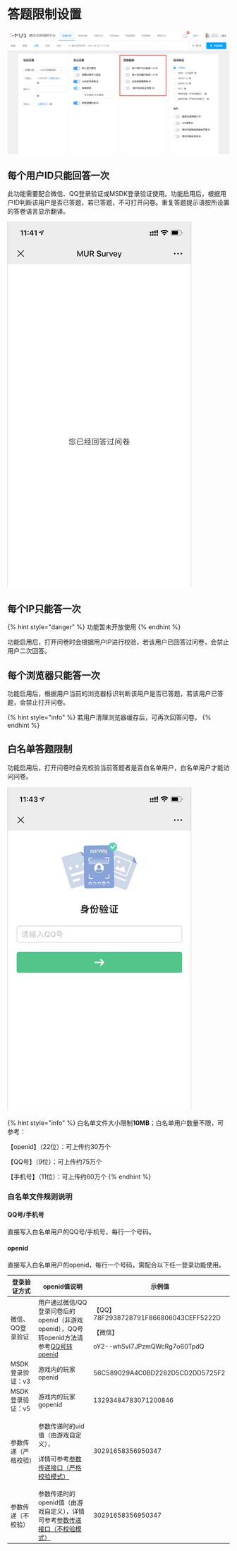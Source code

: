 # 答题限制设置

![答题限制设置](<../../../.gitbook/assets/image (664).png>)

## 每个用户ID只能回答一次

此功能需要配合微信、QQ登录验证或MSDK登录验证使用。功能启用后，根据用户ID判断该用户是否已答题，若已答题，不可打开问卷。重复答题提示语按所设置的答卷语言显示翻译。

![重复答题提示](<../../../.gitbook/assets/image (667).png>)

## 每个IP只能答一次

{% hint style="danger" %}
功能暂未开放使用
{% endhint %}

功能启用后，打开问卷时会根据用户IP进行校验，若该用户已回答过问卷，会禁止用户二次回答。

## 每个浏览器只能答一次

功能启用后，根据用户当前的浏览器标识判断该用户是否已答题，若该用户已答题，会禁止打开问卷。

{% hint style="info" %}
若用户清理浏览器缓存后，可再次回答问卷。
{% endhint %}

## 白名单答题限制

功能启用后，打开问卷时会先校验当前答题者是否白名单用户，白名单用户才能访问问卷。

![白名单身份验证](<../../../.gitbook/assets/image (665).png>)

{% hint style="info" %}
白名单文件大小限制**10MB**；白名单用户数量不限，可参考：

【openid】（22位）：可上传约30万个

【QQ号】（9位）：可上传约75万个

【手机号】（11位）：可上传约60万个
{% endhint %}

### 白名单文件规则说明

#### QQ号/手机号

直接写入白名单用户的QQ号/手机号，每行一个号码。

#### openid

直接写入白名单用户的openid，每行一个号码，需配合以下任一登录功能使用。

| 登录验证方式      | openid值说明                                                                                                                                                                                                                  | 示例值                                                                                       |
| ----------- | -------------------------------------------------------------------------------------------------------------------------------------------------------------------------------------------------------------------------- | ----------------------------------------------------------------------------------------- |
| 微信、QQ登录验证   | 用户通过微信/QQ登录问卷后的openid（非游戏openid），QQ号转openid方法请参考[QQ号转openid](https://imur.gitbook.io/help_center/chang-jian-wen-ti/uidopenid-zhuan-huan-qq-hao#fu-lu-openid-shi-shen-me-ying-yong-nei-yong-hu-shen-fen-de-wei-yi-biao-shi) | <p>【QQ】78F2938728791F866806043CEFF5222D</p><p>【微信】</p><p>oY2--whSvI7JPzmQWcRg7o60TpdQ</p> |
| MSDK登录验证：v3 | 游戏内的玩家openid                                                                                                                                                                                                               | 56C589029A4C0BD2282D5CD2DD5725F2                                                          |
| MSDK登录验证：v5 | 游戏内的玩家gopenid                                                                                                                                                                                                              | 13293484783071200846                                                                      |
| 参数传递（严格校验）  | <p>参数传递时的uid值（由游戏自定义），</p><p>详情可参考<a href="../../../api-wen-dang/fei-msdk-deng-lu-tai-chuan-di-jie-kou.md">参数传递接口（严格校验模式）</a></p>                                                                                          | 30291658356950347                                                                         |
| 参数传递（不校验）   | 参数传递时的openid值（由游戏自定义），详情可参考[参数传递接口（不校验模式）](../../../api-wen-dang/can-shu-chuan-di-jie-kou-bu-xiao-yan-mo-shi.md)                                                                                                           | 30291658356950347                                                                         |

